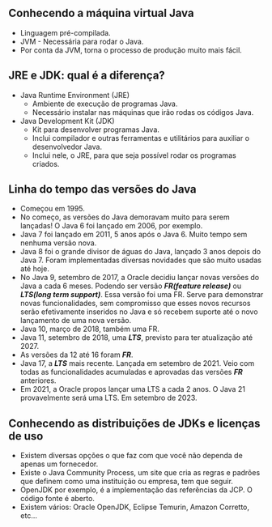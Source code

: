 ## Conhecendo a máquina virtual Java

- Linguagem pré-compilada.
- JVM - Necessária para rodar o Java.
- Por conta da JVM, torna o processo de produção muito mais fácil.

## JRE e JDK: qual é a diferença?

- Java Runtime Environment (JRE)
  - Ambiente de execução de programas Java.
  - Necessário instalar nas máquinas que irão rodas os códigos Java.
- Java Development Kit (JDK)
  - Kit para desenvolver programas Java.
  - Inclui compilador e outras ferramentas e utilitários para auxiliar o desenvolvedor Java.
  - Inclui nele, o JRE, para que seja possível rodar os programas criados.

## Linha do tempo das versões do Java

- Começou em 1995.
- No começo, as versões do Java demoravam muito para serem lançadas! O Java 6 foi lançado em 2006, por exemplo.
- Java 7 foi lançado em 2011, 5 anos após o Java 6. Muito tempo sem nenhuma versão nova.
- Java 8 foi o grande divisor de águas do Java, lançado 3 anos depois do Java 7. Foram implementadas diversas novidades que são muito usadas até hoje.
- No Java 9, setembro de 2017, a Oracle decidiu lançar novas versões do Java a cada 6 meses. Podendo ser versão ***FR(feature release)*** ou ***LTS(long term support)***. Essa versão foi uma FR. Serve para demonstrar novas funcionalidades, sem compromisso que esses novos recursos serão efetivamente inseridos no Java e só recebem suporte até o novo lançamento de uma nova versão.
- Java 10, março de 2018, também uma FR.
- Java 11, setembro de 2018, uma ***LTS***, previsto para ter atualização até 2027.
- As versões da 12 até 16 foram ***FR***.
- Java 17, a ***LTS*** mais recente. Lançada em setembro de 2021. Veio com todas as funcionalidades acumuladas e aprovadas das versões ***FR*** anteriores.
- Em 2021, a Oracle propos lançar uma LTS a cada 2 anos. O Java 21 provavelmente será uma LTS. Em setembro de 2023.

## Conhecendo as distribuições de JDKs e licenças de uso

- Existem diversas opções o que faz com que você não dependa de apenas um fornecedor.
- Existe o Java Community Process, um site que cria as regras e padrões que definem como uma instituição ou empresa, tem que seguir.
- OpenJDK por exemplo, é a implementação das referências da JCP. O código fonte é aberto.
- Existem vários: Oracle OpenJDK, Eclipse Temurin, Amazon Corretto, etc...